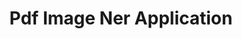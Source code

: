 ---
license: apache-2.0
title: Pdf Image Ner Application
sdk: gradio
emoji: 📚
colorFrom: yellow
colorTo: green
pinned: true
short_description: Pdf Image Ner Application
---